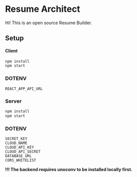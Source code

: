 # Resume Architect

Hi! This is an open source Resume Builder.

## Setup

#### Client

```sh
npm install
npm start
```

### DOTENV

```
REACT_APP_API_URL
```

### Server

```sh
npm install
npm start
```

### DOTENV

```
SECRET_KEY
CLOUD_NAME
CLOUD_API_KEY
CLOUD_API_SECRET
DATABASE_URL
CORS_WHITELIST
```


__!!! The backend requires unoconv to be installed locally first.__
